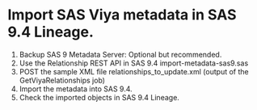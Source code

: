 # Import SAS Viya metadata in SAS 9.4 Lineage.
1. Backup SAS 9 Metadata Server: Optional but recommended.
1. Use the Relationship REST API in SAS 9.4 import-metadata-sas9.sas
1. POST the sample XML file relationships_to_update.xml (output of the GetViyaRelationships job)
1. Import the metadata into SAS 9.4.
1. Check the imported objects in SAS 9.4 Lineage.
